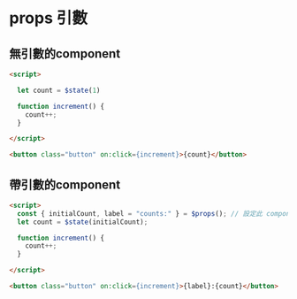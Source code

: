 # props 引數


## 無引數的component
```html
<script>

  let count = $state(1)

  function increment() {
    count++;
  }

</script>

<button class="button" on:click={increment}>{count}</button>
```

## 帶引數的component
```html
<script>
  const { initialCount, label = "counts:" } = $props(); // 設定此 component 的引數, 可設定預設值
  let count = $state(initialCount);

  function increment() {
    count++;
  }

</script>

<button class="button" on:click={increment}>{label}:{count}</button>
```
